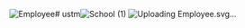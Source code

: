![Employee](https://github.com/skimtiyaz004/ustm/assets/35215638/2688d1bf-23c5-4a58-b857-91f94aa59848)# ustm![School (1)](https://github.com/skimtiyaz004/ustm/assets/35215638/1354f0cd-251d-45f3-8c73-f67f2ff658b8)
![Uploading<svg xmlns="http://www.w3.org/2000/svg" width="26.963" height="40" viewBox="0 0 26.963 40">
  <g id="owner" transform="translate(0 1)">
    <path id="Path_30326" data-name="Path 30326" d="M25.594,251.271l-7.138-3.022a.549.549,0,0,0-.45,0,.427.427,0,0,0-.257.322l-4.18,16.913L9.325,248.57a.643.643,0,0,0-.257-.322.544.544,0,0,0-.45,0l-7.074,2.7A2.24,2.24,0,0,0,0,253.007v14.6a.553.553,0,0,0,.514.514H26.431a.507.507,0,0,0,.514-.514V253.329A2.027,2.027,0,0,0,25.594,251.271Zm0,0" transform="translate(0 -229.12)" fill="#0058a5"/>
    <path id="Path_30327" data-name="Path 30327" d="M143.217,242.923a1.365,1.365,0,0,0-.193-1.672,1.324,1.324,0,0,0-1.093-.45H140a1.678,1.678,0,0,0-1.093.45,1.45,1.45,0,0,0-.193,1.672l.514.772a2.2,2.2,0,0,1,.322,1.415l-.322,3.344.965,2.637a.836.836,0,0,0,1.543,0l.965-2.637-.386-3.28a2.112,2.112,0,0,1,.322-1.415Zm0,0" transform="translate(-127.397 -222.035)" fill="#0058a5"/>
    <circle id="Ellipse_1071" data-name="Ellipse 1071" cx="8.939" cy="8.939" r="8.939" transform="translate(4.542 -1)" fill="#0058a5"/>
  </g>
</svg>
 Employee.svg…]()


